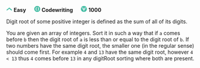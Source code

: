 ﻿![difficulty_icon](https://github.com/PWrGitHub194238/CodeSignal/blob/master/difficulty_easy.png) **Easy** &emsp; ![difficulty_icon](https://github.com/PWrGitHub194238/CodeSignal/blob/master/type.png) **Codewriting** &emsp; ![difficulty_icon](https://github.com/PWrGitHub194238/CodeSignal/blob/master/points.png) **1000**

Digit root of some positive integer is defined as the sum of all of its digits.

You are given an array of integers. Sort it in such a way that if `a` comes before `b` then the digit root of `a` is less than or equal to the digit root of `b`. If two numbers have the same digit root, the smaller one (in the regular sense) should come first. For example `4` and `13` have the same digit root, however `4 < 13` thus `4` comes before `13` in any digitRoot sorting where both are present.